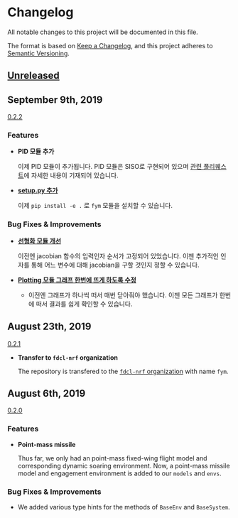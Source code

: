 # Changelog
All notable changes to this project will be documented in this file.

The format is based on [Keep a Changelog](https://keepachangelog.com/en/1.0.0/),
and this project adheres to [Semantic Versioning](https://semver.org/spec/v2.0.0.html).

## [Unreleased]

## September 9th, 2019

[0.2.2]

### Features

- **PID 모듈 추가**

	이제 PID 모듈이 추가됩니다. PID 모듈은 SISO로 구현되어 있으며 [관련 
	풀리퀘스트](https://github.com/fdcl-nrf/fym/pull/49)에 자세한 내용이 기재되어 
	있습니다.

- **[setup.py 추가](https://github.com/fdcl-nrf/fym/pull/74)**

	이제 `pip install -e .` 로 `fym` 모듈을 설치할 수 있습니다.


### Bug Fixes & Improvements

- **[선형화 모듈 개선](https://github.com/fdcl-nrf/fym/pull/82)**

	이전엔 jacobian 함수의 입력인자 순서가 고정되어 있었습니다. 이젠 추가적인 
	인자를 통해 어느 변수에 대해 jacobian을 구할 것인지 정할 수 있습니다.

- **[Plotting 모듈 그래프 한번에 뜨게 하도록 
	수정](https://github.com/fdcl-nrf/fym/pull/70)**
	- 이전엔 그래프가 하나씩 떠서 매번 닫아줘야 했습니다. 이젠 모든 그래프가 
		한번에 떠서 결과를 쉽게 확인할 수 있습니다.


## August 23th, 2019

[0.2.1]

- **Transfer to `fdcl-nrf` organization**

	The repository is transfered to the [`fdcl-nrf` 
	organization](https://github.com/fdcl-nrf/fym) with name `fym`.


## August 6th, 2019

[0.2.0]

### Features

- **Point-mass missile**

	Thus far, we only had an point-mass fixed-wing flight model and corresponding
	dynamic soaring environment. Now, a point-mass missile model and engagement
	environment is added to our `models` and `envs`.

### Bug Fixes & Improvements

- We added various type hints for the methods of `BaseEnv` and `BaseSystem`.

[Unreleased]: https://github.com/seong-hun/nrf-simulator/compare/v0.2.2...HEAD
[0.2.2]: https://github.com/seong-hun/nrf-simulator/compare/v0.2.1...v0.2.2
[0.2.1]: https://github.com/seong-hun/nrf-simulator/compare/v0.2.0...v0.2.1
[0.2.0]: https://github.com/seong-hun/nrf-simulator/compare/v0.1.1...v0.2.0
